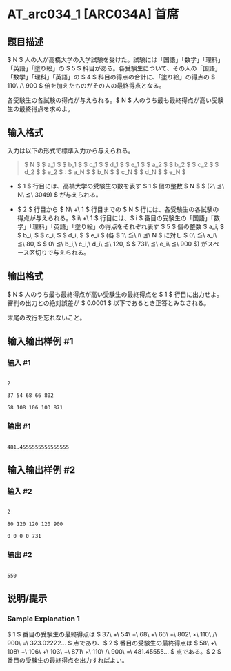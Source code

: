 # AT_arc034_1 [ARC034A] 首席

## 题目描述

[problemUrl]: https://atcoder.jp/contests/arc034/tasks/arc034_1

$ N $ 人の人が高橋大学の入学試験を受けた。試験には「国語」「数学」「理科」「英語」「塗り絵」の $ 5 $ 科目がある。各受験生について、その人の「国語」「数学」「理科」「英語」の $ 4 $ 科目の得点の合計に、「塗り絵」の得点の $ 110\ /\ 900 $ 倍を加えたものがその人の最終得点となる。

各受験生の各試験の得点が与えられる。$ N $ 人のうち最も最終得点が高い受験生の最終得点を求めよ。

## 输入格式

入力は以下の形式で標準入力から与えられる。

> $ N $ $ a_1 $ $ b_1 $ $ c_1 $ $ d_1 $ $ e_1 $ $ a_2 $ $ b_2 $ $ c_2 $ $ d_2 $ $ e_2 $ : $ a_N $ $ b_N $ $ c_N $ $ d_N $ $ e_N $

- $ 1 $ 行目には、高橋大学の受験生の数を表す $ 1 $ 個の整数 $ N $ $ (2\ ≦\ N\ ≦\ 3049) $ が与えられる。
- $ 2 $ 行目から $ N\ +\ 1 $ 行目までの $ N $ 行には、各受験生の各試験の得点が与えられる。$ i\ +\ 1 $ 行目には、$ i $ 番目の受験生の「国語」「数学」「理科」「英語」「塗り絵」の得点をそれぞれ表す $ 5 $ 個の整数 $ a_i, $ $ b_i, $ $ c_i, $ $ d_i, $ $ e_i $ (各 $ 1\ ≦\ i\ ≦\ N $ に対し $ 0\ ≦\ a_i\ ≦\ 80, $ $ 0\ ≦\ b_i,\ c_i,\ d_i\ ≦\ 120, $ $ 731\ ≦\ e_i\ ≦\ 900 $) がスペース区切りで与えられる。

## 输出格式

$ N $ 人のうち最も最終得点が高い受験生の最終得点を $ 1 $ 行目に出力せよ。審判の出力との絶対誤差が $ 0.0001 $ 以下であるとき正答とみなされる。

末尾の改行を忘れないこと。

## 输入输出样例 #1

### 输入 #1

```
2
37 54 68 66 802
58 108 106 103 871
```

### 输出 #1

```
481.4555555555555555
```

## 输入输出样例 #2

### 输入 #2

```
2
80 120 120 120 900
0 0 0 0 731
```

### 输出 #2

```
550
```

## 说明/提示

### Sample Explanation 1

$ 1 $ 番目の受験生の最終得点は $ 37\ +\ 54\ +\ 68\ +\ 66\ +\ 802\ ×\ 110\ /\ 900\ =\ 323.02222... $ 点であり、$ 2 $ 番目の受験生の最終得点は $ 58\ +\ 108\ +\ 106\ +\ 103\ +\ 871\ ×\ 110\ /\ 900\ =\ 481.45555... $ 点である。$ 2 $ 番目の受験生の最終得点を出力すればよい。